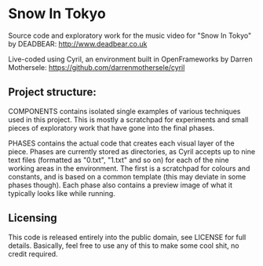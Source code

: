 Snow In Tokyo
=============

Source code and exploratory work for the music video for "Snow In Tokyo" by DEADBEAR: http://www.deadbear.co.uk

Live-coded using Cyril, an environment built in OpenFrameworks by Darren Mothersele: https://github.com/darrenmothersele/cyril

Project structure:
------------------
COMPONENTS contains isolated single examples of various techniques used in this project. This is mostly a scratchpad for experiments and small pieces of exploratory work that have gone into the final phases.

PHASES contains the actual code that creates each visual layer of the piece. Phases are currently stored as directories, as Cyril accepts up to nine text files (formatted as "0.txt", "1.txt" and so on) for each of the nine working areas in the environment. The first is a scratchpad for colours and constants, and is based on a common template (this may deviate in some phases though). Each phase also contains a preview image of what it typically looks like while running.

Licensing
---------
This code is released entirely into the public domain, see LICENSE for full details. Basically, feel free to use any of this to make some cool shit, no credit required.